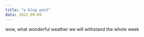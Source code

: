 ```yaml
---
title: "a blog post"
data: 2022-09-09
---
```


wow, what wonderful weather we will withstand the whole week

